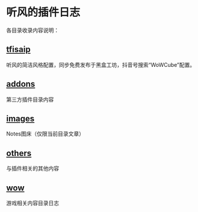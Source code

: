 # 听风的插件日志

各目录收录内容说明：

## [tfisaip](./tfisaip)

听风的简洁风格配置，同步免费发布于黑盒工坊，抖音号搜索“WoWCube”配置。


## [addons](./addons)

第三方插件目录内容


## [images](./images)

Notes图床（仅限当前目录文章）


## [others](./others)

与插件相关的其他内容


## [wow](./wow)

游戏相关内容目录日志
